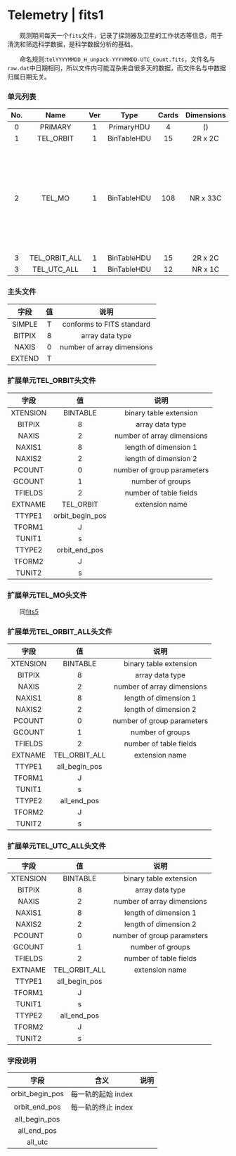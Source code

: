 # Telemetry | fits1
&emsp;&emsp;观测期间每天一个`fits`文件，记录了探测器及卫星的工作状态等信息，用于清洗和筛选科学数据，是科学数据分析的基础。

&emsp;&emsp;命名规则:`telYYYYMMDD_H_unpack-YYYYMMDD-UTC_Count.fits`，文件名与`raw.dat`中日期相同，所以文件内可能混杂来自很多天的数据，而文件名与中数据归属日期无关。

### 单元列表

| No. |   Name  | Ver |     Type    | Cards | Dimensions |  Format   |
|:---:|:-------:|:---:|:-----------:|:-----:|:----------:|:---------:|
|  0  | PRIMARY |  1  |  PrimaryHDU |   4   |     ()     |           |
|  1  | TEL_ORBIT |  1  | BinTableHDU |  15  |  2R x 2C  | [J, J] |
|  2  |  TEL_MO |  1  | BinTableHDU |  108  |  NR x 33C  | [K, J, D, D, D, D, I, I, I, I, D, D, D, D, I, I, I, I, D, D, D, D, D, D, D, D, D, I, I, I, I, I, I] |
|  3  | TEL_ORBIT_ALL |  1  | BinTableHDU |  15  |  2R x 2C  | [J, J] |
|  3  | TEL_UTC_ALL |  1  | BinTableHDU |  12  |  NR x 1C  | [D] |

### 主头文件

|  字段  | 值 |            说明            |
|:------:|:--:|:--------------------------:|
| SIMPLE | T  | conforms to FITS standard  |
| BITPIX | 8  | array data type            |
| NAXIS  | 0  | number of array dimensions |
| EXTEND | T  |                            |

### 扩展单元TEL_ORBIT头文件

|    字段   |          值         |               说明               |
|:---------:|:------------------:|:--------------------------------:|
| XTENSION  |      BINTABLE      |     binary table extension       |
|  BITPIX   |          8         |          array data type         |
|  NAXIS    |          2         |    number of array dimensions    |
|  NAXIS1   |          8         |    length of dimension 1         |
|  NAXIS2   |          2         |    length of dimension 2         |
|  PCOUNT   |          0         |    number of group parameters    |
|  GCOUNT   |          1         |          number of groups        |
|  TFIELDS  |          2         |    number of table fields        |
|  EXTNAME  |      TEL_ORBIT     |          extension name          |
|  TTYPE1   |   orbit_begin_pos  |                                  |
|  TFORM1   |          J         |                                  |
|  TUNIT1   |          s         |                                  |
|  TTYPE2   |    orbit_end_pos   |                                  |
|  TFORM2   |          J         |                                  |
|  TUNIT2   |          s         |                                  |

### 扩展单元TEL_MO头文件
&emsp;&emsp;同[fits5](/detail/fits5.html)

### 扩展单元TEL_ORBIT_ALL头文件

|   字段   |       值      |             说明             |
|:--------:|:-------------:|:----------------------------:|
| XTENSION |    BINTABLE   | binary table extension       |
|  BITPIX  |       8       |      array data type         |
|   NAXIS  |       2       | number of array dimensions   |
|  NAXIS1  |       8       |     length of dimension 1    |
|  NAXIS2  |       2       |     length of dimension 2    |
|  PCOUNT  |       0       | number of group parameters   |
|  GCOUNT  |       1       |      number of groups        |
|  TFIELDS |       2       | number of table fields       |
|  EXTNAME | TEL_ORBIT_ALL |      extension name          |
|  TTYPE1  | all_begin_pos |                              |
|  TFORM1  |       J       |                              |
|  TUNIT1  |       s       |                              |
|  TTYPE2  | all_end_pos   |                              |
|  TFORM2  |       J       |                              |
|  TUNIT2  |       s       |                              |

### 扩展单元TEL_UTC_ALL头文件

|   字段   |       值      |             说明             |
|:--------:|:-------------:|:----------------------------:|
| XTENSION |    BINTABLE   | binary table extension       |
|  BITPIX  |       8       |      array data type         |
|   NAXIS  |       2       | number of array dimensions   |
|  NAXIS1  |       8       |     length of dimension 1    |
|  NAXIS2  |       2       |     length of dimension 2    |
|  PCOUNT  |       0       | number of group parameters   |
|  GCOUNT  |       1       |      number of groups        |
|  TFIELDS |       2       | number of table fields       |
|  EXTNAME | TEL_ORBIT_ALL |      extension name          |
|  TTYPE1  | all_begin_pos |                              |
|  TFORM1  |       J       |                              |
|  TUNIT1  |       s       |                              |
|  TTYPE2  | all_end_pos   |                              |
|  TFORM2  |       J       |                              |
|  TUNIT2  |       s       |                              |

### 字段说明

|       字段      |        含义        | 说明 |
|:---------------:|:------------------:|:----:|
| orbit_begin_pos | 每一轨的起始 index |      |
|  orbit_end_pos  | 每一轨的终止 index |      |
|  all_begin_pos  |                    |      |
|   all_end_pos   |                    |      |
|     all_utc     |                    |      |